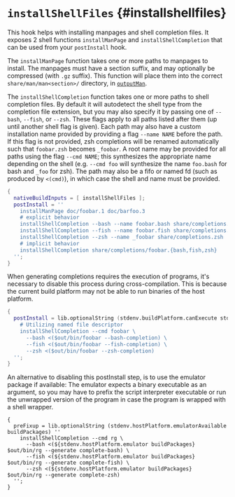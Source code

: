 # `installShellFiles` {#installshellfiles}

This hook helps with installing manpages and shell completion files. It exposes 2 shell functions `installManPage` and `installShellCompletion` that can be used from your `postInstall` hook.

The `installManPage` function takes one or more paths to manpages to install. The manpages must have a section suffix, and may optionally be compressed (with `.gz` suffix). This function will place them into the correct `share/man/man<section>/` directory, in [`outputMan`](#outputman).

The `installShellCompletion` function takes one or more paths to shell completion files. By default it will autodetect the shell type from the completion file extension, but you may also specify it by passing one of `--bash`, `--fish`, or `--zsh`. These flags apply to all paths listed after them (up until another shell flag is given). Each path may also have a custom installation name provided by providing a flag `--name NAME` before the path. If this flag is not provided, zsh completions will be renamed automatically such that `foobar.zsh` becomes `_foobar`. A root name may be provided for all paths using the flag `--cmd NAME`; this synthesizes the appropriate name depending on the shell (e.g. `--cmd foo` will synthesize the name `foo.bash` for bash and `_foo` for zsh). The path may also be a fifo or named fd (such as produced by `<(cmd)`), in which case the shell and name must be provided.

```nix
{
  nativeBuildInputs = [ installShellFiles ];
  postInstall = ''
    installManPage doc/foobar.1 doc/barfoo.3
    # explicit behavior
    installShellCompletion --bash --name foobar.bash share/completions.bash
    installShellCompletion --fish --name foobar.fish share/completions.fish
    installShellCompletion --zsh --name _foobar share/completions.zsh
    # implicit behavior
    installShellCompletion share/completions/foobar.{bash,fish,zsh}
  '';
}
```

When generating completions requires the execution of programs,
it's necessary to disable this process during cross-compilation.
This is because the current build platform may not be able to run binaries of the host platform.

```nix
{
  postInstall = lib.optionalString (stdenv.buildPlatform.canExecute stdenv.hostPlatform) ''
    # Utilizing named file descriptor
    installShellCompletion --cmd foobar \
      --bash <($out/bin/foobar --bash-completion) \
      --fish <($out/bin/foobar --fish-completion) \
      --zsh <($out/bin/foobar --zsh-completion)
  '';
}
```

An alternative to disabling this postInstall step, is to use the emulator package if available:
The emulator expects a binary executable as an argument,
so you may have to prefix the script interpreter executable or
run the unwrapped version of the program in case the program is wrapped with a shell wrapper.

```
{
  preFixup = lib.optionalString (stdenv.hostPlatform.emulatorAvailable buildPackages) ''
    installShellCompletion --cmd rg \
      --bash <(${stdenv.hostPlatform.emulator buildPackages} $out/bin/rg --generate complete-bash) \
      --fish <(${stdenv.hostPlatform.emulator buildPackages} $out/bin/rg --generate complete-fish) \
      --zsh <(${stdenv.hostPlatform.emulator buildPackages} $out/bin/rg --generate complete-zsh)
  '';
}
```
